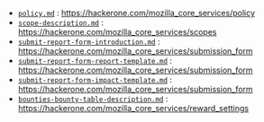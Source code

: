 * [`policy.md`](policy.md) : https://hackerone.com/mozilla_core_services/policy
* [`scope-description.md`](scope-description.md) : https://hackerone.com/mozilla_core_services/scopes
* [`submit-report-form-introduction.md`](submit-report-form-introduction.md) : https://hackerone.com/mozilla_core_services/submission_form
* [`submit-report-form-report-template.md`](submit-report-form-report-template.md) : https://hackerone.com/mozilla_core_services/submission_form
* [`submit-report-form-impact-template.md`](submit-report-form-impact-template.md) : https://hackerone.com/mozilla_core_services/submission_form
* [`bounties-bounty-table-description.md`](bounties-bounty-table-description.md) : https://hackerone.com/mozilla_core_services/reward_settings

